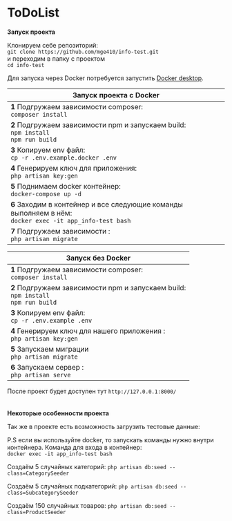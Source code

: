 # ToDoList

**Запуск проекта**

Клонируем себе репозиторий:  
```git clone https://github.com/mge410/info-test.git ```  
и переходим в папку с проектом   
```cd info-test ```

Для запуска через Docker потребуется запустить [Docker desktop](https://www.docker.com/products/docker-desktop/).

| **Запуск проекта с Docker**                                                                                      |
|------------------------------------------------------------------------------------------------------------------|
| **1** Подгружаем зависимости composer: <br>```composer install ```                                               |
| **2** Подгружаем зависимости npm и запускаем build: <br>```npm install ```   <br>```npm run build  ```           |
| **3** Копируем env файл: <br>  ```cp -r .env.example.docker .env```                                              |
| **4** Генерируем ключ для приложения: <br>  ```php artisan key:gen```                                            |
| **5** Поднимаем docker контейнер: <br>```docker-compose up -d ```                                                |
| **6** Заходим в контейнер и все следующие команды выполняем в нём: <br>```docker exec -it app_info-test bash ``` |
| **7** Подгружаем зависимости : <br>```php artisan migrate  ```                                                   |

| **Запуск без Docker**                                                                                  |
|--------------------------------------------------------------------------------------------------------|
| **1** Подгружаем зависимости composer: <br>```composer install ```                                     |
| **2** Подгружаем зависимости npm и запускаем build: <br>```npm install ```   <br>```npm run build  ``` |
| **3** Копируем env файл: <br>  ```cp -r .env.example .env```                                           |
| **4** Генерируем ключ для нашего приложения :  <br> ```php artisan key:gen```                          |
| **5** Запускаем миграции    <br>```php artisan migrate```                                              |
| **6** Запускаем сервер : <br>  ```php artisan serve```                                                 |

После проект будет доступен тут ```http://127.0.0.1:8000/```
<br><br><br>
**Некоторые особенности проекта**


Так же в проекте есть возможность загрузить тестовые данные:

P.S если вы используйте docker, то запускать команды нужно внутри контейнера.
Команда для входа в контейнер:<br>```docker exec -it app_info-test bash ```

Создаём 5 случайных категорий:
```php artisan db:seed --class=CategorySeeder```

Создаём 5 случайных подкатегорий:
```php artisan db:seed --class=SubcategorySeeder```

Создаём 150 случайных товаров:
```php artisan db:seed --class=ProductSeeder```
